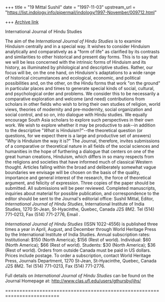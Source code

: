 +++
title = "19 Mittal Sushil"
date = "1997-11-03"
upstream_url = "https://list.indology.info/pipermail/indology/1997-November/009712.html"

+++
[Archive link](https://list.indology.info/pipermail/indology/1997-November/009712.html)

International Journal of Hindu Studies

The aim of the _International Journal of Hindu Studies_ is to examine
Hinduism centrally and in a special way. It wishes to consider Hinduism
analytically and comparatively as a "form of life" as clarified by its
contrasts and similarities to other historical and present day forms. This
is to say that we will be less concerned with the intrinsic forms of
Hinduism and its history, as illuminated by philological and descriptive
studies.  Rather, our focus will be, on the one hand, on Hinduism's
adaptations to a wide range of historical circumstances and ecological,
economic, and political possibilities and, on the other, on the Hindu
forms that work "on the ground" in particular places and times to generate
special kinds of social, cultural, and psychological order and problems.
        We consider this to be necessarily a comparative exploration and
welcome (and need) contributions from scholars in other fields who wish to
bring their own studies of religion, world views, theories of modernity
and pre-modernity, social organization and social control, and so on, into
dialogue with Hindu studies. We equally encourage South Asia scholars to
explore such perspectives in their own work.
        We wish to explore whether it may be productive to ask--in
addition to the descriptive "_What_ is Hinduism?"--the theoretical
question (or questions, for we expect there is a large and productive set
of answers) "_Why_ is Hinduism the way it is?"
        The Journal, therefore, invites submissions of a comparative or
theoretical nature in all fields of the social sciences and humanities in
the hope of furthering a dialogue that centers on one of the great human
creations, Hinduism, which differs in so many respects from the religions
and societies that have informed much of classical Western thought.
        Articles falling within the broad and deliberately somewhat vague
boundaries we envisage will be chosen on the basis of the quality,
importance and general interest of the research, the force of theoretical
argument, and felicity of expression. Three copies of the paper should be
submitted. All submissions will be peer reviewed.
        Completed manuscripts, inquiries about material for possible
publication, and correspondence to the editor should be sent to the
Journal's editorial office: Sushil Mittal, Editor, _International Journal
of Hindu Studies_, International Institute of India Studies, 1270 St-Jean,
St-Hyacinthe, Quebec, Canada J2S 8M2. Tel (514) 771-0213, Fax (514)
771-2776, Email <mittals at magellan.umontreal.ca>.

_International Journal of Hindu Studies_ (ISSN 1022-4556) is published
three times a year in April, August, and December through World Heritage
Press by the International Institute of India Studies. Annual subscription
rates: Institutional: $150 (North America); $156 (Rest of world).
Individual: $60 (North America); $66 (Rest of world). Students:  $30
(North America); $36 (Rest of world). Orders from outside Canada must be
paid in US dollars. Prices include postage.
        To order a subscription, contact World Heritage Press, Journals
Department, 1270 St-Jean, St-Hyacinthe, Quebec, Canada J2S 8M2. Tel (514)
771-0213, Fax (514) 771-2776.

Full details on _International Journal of Hindu Studies_ can be found on
the Journal Homepage at: http://www.clas.ufl.edu/users/gthursby/ijhs/

 =========================================================================



